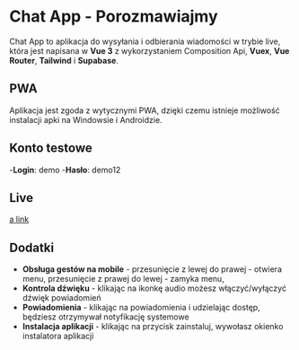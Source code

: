 # Chat App - Porozmawiajmy

Chat App to aplikacja do wysyłania i odbierania wiadomości w trybie live, która jest napisana w **Vue 3** z wykorzystaniem Composition Api, **Vuex**, **Vue Router**, **Tailwind** i **Supabase**. 


## PWA
Aplikacja jest zgoda z wytycznymi PWA, dzięki czemu istnieje możliwość instalacji apki na Windowsie i Androidzie.

## Konto testowe
-**Login**: demo
-**Hasło**: demo12

## Live
[a link](https://chatapp.haba.usermd.net/)
  
## Dodatki
- **Obsługa gestów na mobile** - przesunięcie z lewej do prawej - otwiera menu, przesunięcie z prawej do lewej - zamyka menu, 
- **Kontrola dźwięku** - klikając na ikonkę audio możesz włączyć/wyłączyć dźwięk powiadomień 
- **Powiadomienia** - klikając na powiadomienia i udzielając dostęp, będziesz otrzymywał notyfikację systemowe
- **Instalacja aplikacji** - klikając na przycisk zainstaluj, wywołasz okienko instalatora aplikacji


